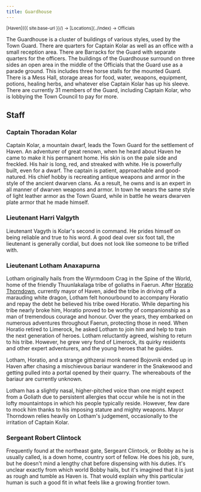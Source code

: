 ```yaml
---
title: Guardhouse
---
```


<span style="font-size:smaller;">
  [Haven]({{ site.base-url }}/) -> [Locations](../index) -> Officials
</span>

The Guardhouse is a cluster of buildings of various styles, used by the Town Guard.  There are quarters for Captain Kolar as well as an office with a small reception area.  There are Barracks for the Guard with separate quarters for the officers.  The buildings of the Guardhouse surround on three sides an open area in the middle of the Officials that the Guard use as a parade ground.  This includes three horse stalls for the mounted Guard.   There is a Mess Hall, storage areas for food, water, weapons, equipment, potions, healing herbs, and whatever else Captain Kolar has up his sleeve.  There are currently 31 members of the Guard, including Captain Kolar, who is lobbying the Town Council to pay for more.

## Staff

### Captain Thoradan Kolar

Captain Kolar, a mountain dwarf, leads the Town Guard for the settlement of Haven.  An adventurer of great renown, when he heard about Haven he came to make it his permanent home.  His skin is on the pale side and freckled.  His hair is long, red, and streaked with white.  He is powerfully built, even for a dwarf. The captain is patient, approachable and good-natured.  His chief hobby is recreating antique weapons and armor in the style of the ancient dwarven clans.  As a result, he owns and is an expert in all manner of dwarven weapons and armor.  In town he wears the same style of light leather armor as the Town Guard, while in battle he wears dwarven plate armor that he made himself.

### Lieutenant Harri Valgyth

Lieutenant Vagyth is Kolar's second in command.  He prides himself on being reliable and true to his word.  A good deal over six foot tall, the lieutenant is generally cordial, but does not look like someone to be trifled with.

### Lieutenant Lotham Anaxapurna

Lotham originally hails from the Wyrmdoom Crag in the Spine of the World, home of the friendly Thuunlakalaga tribe of goliaths in Faerun.  After [Horatio Thorndown](./town_hall#mayor-horatio-thorndown), currently mayor of Haven, aided the tribe in driving off a marauding white dragon, Lotham felt honourbound to accompany Horatio and repay the debt he believed his tribe owed Horatio.  While departing his tribe nearly broke him, Horatio proved to be worthy of companionship as a man of tremendous courage and honour.  Over the years, they embarked on numerous adventures throughout Faerun, protecting those in need.  When Horatio retired to Limerock, he asked Lotham to join him and help to train the next generation of heroes.  Lotham reluctantly agreed, wishing to return to his tribe.  However, he grew very fond of Limerock, its quirky residents and other expert adventurers, and the young heroes that he guides.

Lotham, Horatio, and a strange githzerai monk named Bojovnik ended up in Haven after chasing a mischievous bariaur wanderer in the Snakewood and getting pulled into a portal opened by their quarry.  The whereabouts of the bariaur are currently unknown.

Lotham has a slightly nasal, higher-pitched voice than one might expect from a Goliath due to persistent allergies that occur while he is not in the lofty mountaintops in which his people typically reside.  However, few dare to mock him thanks to his imposing stature and mighty weapons.  Mayor Thorndown relies heavily on Lotham's judgement, occasionally to the irritation of Captain Kolar.

### Sergeant Robert Clintock

Frequently found at the northeast gate, Sergeant Clintock, or Bobby as he is usually called, is a down home, country sort of fellow.  He does his job, sure, but he doesn't mind a lengthy chat before dispensing with his duties.  It's unclear exactly from which world Bobby hails, but it's imagined that it is just as rough and tumble as Haven is.  That would explain why this particular human is such a good fit in what feels like a growing frontier town.
